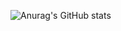 ![Anurag's GitHub stats](https://github-readme-stats.vercel.app/api?username=DocsGuy&show_icons=true&theme=radical)

